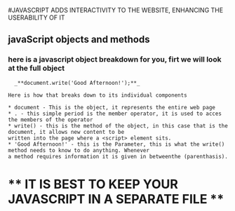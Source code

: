 #JAVASCRIPT ADDS INTERACTIVITY TO THE WEBSITE, ENHANCING THE USERABILITY OF IT

## javaScript objects and methods

  ### here is a javascript object breakdown for you, firt we will look at the full object
  
      _**document.write('Good Afternoon!');**_
      
    Here is how that breaks down to its individual components
    
    * document - This is the object, it represents the entire web page
    * . - this simple period is the member operator, it is used to acces the members of the operator
    * write() - this is the method of the object, in this case that is the document, it allows new content to be 
    written into the page where a <script> element sits.
    * 'Good Afternoon!' - this is the Parameter, this is what the write() method needs to know to do anything. Whenever
    a method requires information it is given in betweenthe (parenthasis).
    
 # ** IT IS BEST TO KEEP YOUR JAVASCRIPT IN A SEPARATE FILE **
